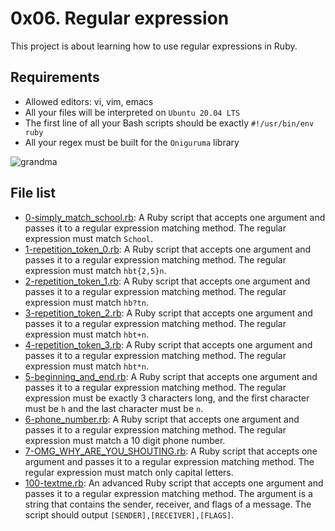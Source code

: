 # 0x06. Regular expression
This project is about learning how to use regular expressions in Ruby.

## Requirements
- Allowed editors: vi, vim, emacs
- All your files will be interpreted on `Ubuntu 20.04 LTS`
- The first line of all your Bash scripts should be exactly `#!/usr/bin/env ruby`
- All your regex must be built for the `Oniguruma` library

![grandma](https://i.ibb.co/Ct8Qb0H/blob.jpg)

## File list
- [0-simply_match_school.rb](https://github.com/ahmedmkamal313/alx-system_engineering-devops/blob/master/0x06-regular_expressions/0-simply_match_school.rb): A Ruby script that accepts one argument and passes it to a regular expression matching method. The regular expression must match `School`.
- [1-repetition_token_0.rb](https://github.com/ahmedmkamal313/alx-system_engineering-devops/blob/master/0x06-regular_expressions/1-repetition_token_0.rb): A Ruby script that accepts one argument and passes it to a regular expression matching method. The regular expression must match `hbt{2,5}n`.
- [2-repetition_token_1.rb](https://github.com/ahmedmkamal313/alx-system_engineering-devops/blob/master/0x06-regular_expressions/2-repetition_token_1.rb): A Ruby script that accepts one argument and passes it to a regular expression matching method. The regular expression must match `hb?tn`.
- [3-repetition_token_2.rb](https://github.com/ahmedmkamal313/alx-system_engineering-devops/blob/master/0x06-regular_expressions/3-repetition_token_2.rb): A Ruby script that accepts one argument and passes it to a regular expression matching method. The regular expression must match `hbt+n`.
- [4-repetition_token_3.rb](https://github.com/ahmedmkamal313/alx-system_engineering-devops/blob/master/0x06-regular_expressions/4-repetition_token_3.rb): A Ruby script that accepts one argument and passes it to a regular expression matching method. The regular expression must match `hbt*n`.
- [5-beginning_and_end.rb](https://github.com/ahmedmkamal313/alx-system_engineering-devops/blob/master/0x06-regular_expressions/5-beginning_and_end.rb): A Ruby script that accepts one argument and passes it to a regular expression matching method. The regular expression must be exactly 3 characters long, and the first character must be `h` and the last character must be `n`.
- [6-phone_number.rb](https://github.com/ahmedmkamal313/alx-system_engineering-devops/blob/master/0x06-regular_expressions/6-phone_number.rb): A Ruby script that accepts one argument and passes it to a regular expression matching method. The regular expression must match a 10 digit phone number.
- [7-OMG_WHY_ARE_YOU_SHOUTING.rb](https://github.com/ahmedmkamal313/alx-system_engineering-devops/blob/master/0x06-regular_expressions/7-OMG_WHY_ARE_YOU_SHOUTING.rb): A Ruby script that accepts one argument and passes it to a regular expression matching method. The regular expression must match only capital letters.
- [100-textme.rb](https://github.com/ahmedmkamal313/alx-system_engineering-devops/blob/master/0x06-regular_expressions/100-textme.rb): An advanced Ruby script that accepts one argument and passes it to a regular expression matching method. The argument is a string that contains the sender, receiver, and flags of a message. The script should output `[SENDER],[RECEIVER],[FLAGS]`.
